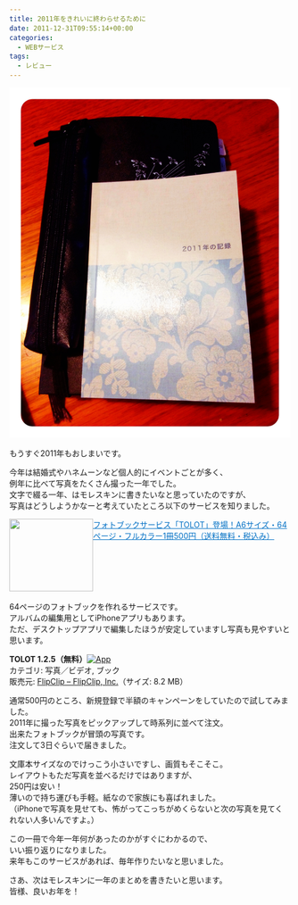 ```yaml
---
title: 2011年をきれいに終わらせるために
date: 2011-12-31T09:55:14+00:00
categories:
  - WEBサービス
tags:
  - レビュー
---
```

![まとめ](./0691dca8ace130ea57279d58907ef699.jpg)

もうすぐ2011年もおしまいです。

今年は結婚式やハネムーンなど個人的にイベントごとが多く、  
例年に比べて写真をたくさん撮った一年でした。  
文字で綴る一年、はモレスキンに書きたいなと思っていたのですが、  
写真はどうしようかなーと考えていたところ以下のサービスを知りました。

<a href="http://tolot.com/" target="_blank"><img loading="lazy" class="alignleft" src="http://capture.heartrails.com/150x130/shadow?http://tolot.com/" alt="" width="150" height="130" align="left" border="0" /></a><a style="color: #0070c5;" href="http://tolot.com/" target="_blank">フォトブックサービス「TOLOT」登場！A6サイズ・64ページ・フルカラー1冊500円（送料無料・税込み）</a><a href="http://b.hatena.ne.jp/entry/http://tolot.com/" target="_blank"><img src="http://b.hatena.ne.jp/entry/image/http://tolot.com/" alt="" border="0" /></a><br style="clear: both;" />  
64ページのフォトブックを作れるサービスです。  
アルバムの編集用としてiPhoneアプリもあります。  
ただ、デスクトップアプリで編集したほうが安定していますし写真も見やすいと思います。

<a href="http://itunes.apple.com/jp/app/tolot/id443357356?mt=8&#038;uo=4&#038;at=11l9Ag" rel="nofollow" target="_blank"><img class="alignleft" src="http://a4.mzstatic.com/us/r1000/118/Purple/7e/8a/ae/mzl.emavzvmc.75x75-65.png" alt="" width="75" align="left" /></a> **TOLOT 1.2.5（無料）**<a href="http://itunes.apple.com/jp/app/tolot/id443357356?mt=8&#038;uo=4&#038;at=11l9Ag" rel="nofollow" target="_blank"><img src="http://r.mzstatic.com/htmlResources/2338/images/viewinitunes_jp.png" alt="App" width="90" /></a>  
カテゴリ: 写真／ビデオ, ブック  
販売元: <a href="http://itunes.apple.com/jp/artist/flipclip/id443357359?uo=4&#038;at=11l9Ag" rel="nofollow" target="_blank">FlipClip &#8211; FlipClip, Inc.</a>（サイズ: 8.2 MB）

通常500円のところ、新規登録で半額のキャンペーンをしていたので試してみました。  
2011年に撮った写真をピックアップして時系列に並べて注文。  
出来たフォトブックが冒頭の写真です。  
注文して3日ぐらいで届きました。

文庫本サイズなのでけっこう小さいですし、画質もそこそこ。  
レイアウトもただ写真を並べるだけではありますが、  
250円は安い！  
薄いので持ち運びも手軽。紙なので家族にも喜ばれました。  
（iPhoneで写真を見せても、怖がってこっちがめくらないと次の写真を見てくれない人多いんですよ。）

この一冊で今年一年何があったのかがすぐにわかるので、  
いい振り返りになりました。  
来年もこのサービスがあれば、毎年作りたいなと思いました。

さあ、次はモレスキンに一年のまとめを書きたいと思います。  
皆様、良いお年を！
